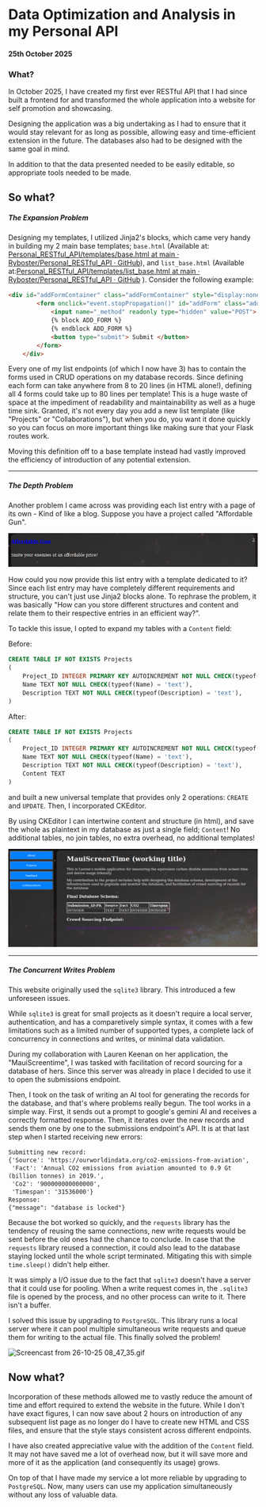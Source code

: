 # Data Optimization and Analysis in my Personal API

#### 25th October 2025

### What?

In October 2025, I have created my first ever RESTful API that I had since built a frontend for and transformed the whole application into a website for self promotion and showcasing.

Designing the application was a big undertaking as I had to ensure that it would stay relevant for as long as possible, allowing easy and time-efficient extension in the future. The databases also had to be designed with the same goal in mind.

In addition to that the data presented needed to be easily editable, so appropriate tools needed to be made.

## So what?

##### The Expansion Problem

Designing my templates, I utilized Jinja2's blocks, which came very handy in building my 2 main base templates; `base.html` (Available at: [Personal_RESTful_API/templates/base.html at main · Ryboster/Personal_RESTful_API · GitHub](https://github.com/Ryboster/Personal_RESTful_API/blob/main/templates/base.html)), and `list_base.html` (Available at:[Personal_RESTful_API/templates/list_base.html at main · Ryboster/Personal_RESTful_API · GitHub](https://github.com/Ryboster/Personal_RESTful_API/blob/main/templates/list_base.html) ). Consider the following example:

```html
<div id="addFormContainer" class="addFormContainer" style="display:none;" onclick="this.style.display = 'none'">
        <form onclick="event.stopPropagation()" id="addForm" class="addForm" method="POST">
            <input name="_method" readonly type="hidden" value="POST">
            {% block ADD_FORM %}
            {% endblock ADD_FORM %}
            <button type="submit"> Submit </button>
        </form>
    </div>
```

Every one of my list endpoints (of which I now have 3) has to contain the forms used in CRUD operations on my database records. Since defining each form can take anywhere from 8 to 20 lines (in HTML alone!), defining all 4 forms could take up to 80 lines per template! This is a huge waste of space at the impediment of readability and maintainability as well as a huge time sink. Granted, it's not every day you add a new list template (like "Projects" or "Collaborations"), but when you do, you want it done quickly so you can focus on more important things like making sure that your Flask routes work.

Moving this definition off to a base template instead had vastly improved the efficiency of introduction of any potential extension.

---

##### The Depth Problem

Another problem I came across was providing each list entry with a page of its own - Kind of like a blog. Suppose you have a project called "Affordable Gun".

![](assets/2025-10-25-08-53-38-image.png)

How could you now provide this list entry with a template dedicated to it? Since each list entry may have completely different requirements and structure, you can't just use Jinja2 blocks alone. To rephrase the problem, it was basically "How can you store different structures and content and relate them to their respective entries in an efficient way?". 

To tackle this issue, I opted to expand my tables with a `Content` field:

Before:

```sql
CREATE TABLE IF NOT EXISTS Projects
(
    Project_ID INTEGER PRIMARY KEY AUTOINCREMENT NOT NULL CHECK(typeof(Project_ID) = 'integer'),
    Name TEXT NOT NULL CHECK(typeof(Name) = 'text'),
    Description TEXT NOT NULL CHECK(typeof(Description) = 'text'),
)
```

After:

```sql
CREATE TABLE IF NOT EXISTS Projects
(
    Project_ID INTEGER PRIMARY KEY AUTOINCREMENT NOT NULL CHECK(typeof(Project_ID) = 'integer'),
    Name TEXT NOT NULL CHECK(typeof(Name) = 'text'),
    Description TEXT NOT NULL CHECK(typeof(Description) = 'text'),
    Content TEXT
)
```

and built a new universal template that provides only 2 operations: `CREATE` and `UPDATE`. Then, I incorporated CKEditor. 

By using CKEditor I can intertwine content and structure (in html), and save the whole as plaintext in my database as just a single field; `Content`! No additional tables, no join tables, no extra overhead, no additional templates!

![](assets/2025-10-25-09-12-22-image.png)

---

##### The Concurrent Writes Problem

This website originally used the `sqlite3` library. This introduced a few unforeseen issues. 

While `sqlite3` is great for small projects as it doesn't require a local server, authentication, and has a comparetively simple syntax, it comes with a few limitations such as a limited number of supported types, a complete lack of concurrency in connections and writes, or minimal data validation. 

During my collaboration with Lauren Keenan on her application, the "MauiScreentime", I was tasked with facilitation of record sourcing for a database of hers. Since this server was already in place I decided to use it to open the submissions endpoint.

Then, I took on the task of writing an AI tool for generating the records for the database, and that's where problems really begun. The tool works in a simple way. First, it sends out a prompt to google's gemini AI and receives a correctly formatted response. Then, it iterates over the new records and sends them one by one to the submissions endpoint's API. It is at that last step when I started receiving new errors:

```
Submitting new record: 
{'Source': 'https://ourworldindata.org/co2-emissions-from-aviation',
 'Fact': 'Annual CO2 emissions from aviation amounted to 0.9 Gt (billion tonnes) in 2019.', 
 'Co2': '900000000000000', 
 'Timespan': '31536000'} 
Response: 
{"message": "database is locked"}
```

Because the bot worked so quickly, and the `requests` library has the tendency of reusing the same connections, new write requests would be sent before the old ones had the chance to conclude. In case that the `requests` library reused a connection, it could also lead to the database staying locked until the whole script terminated. Mitigating this with simple `time.sleep()` didn't help either. 

It was simply a I/O issue due to the fact that `sqlite3` doesn't have a server that it could use for pooling. When a write request comes in, the `.sqlite3` file is opened by the process, and no other process can write to it. There isn't a buffer.

I solved this issue by upgrading to `PostgreSQL`.  This library runs a local server where it can pool multiple simultaneous write requests and queue them for writing to the actual file. This finally solved the problem!

![Screencast from 26-10-25 08_47_35.gif](assets/30d7b84ae713641729773fd40e5a594d68452326.gif)



## Now what?

Incorporation of these methods allowed me to vastly reduce the amount of time and effort required to extend the website in the future. While I don't have exact figures, I can now save about 2 hours on introduction of any subsequent list page as no longer do I have to create new HTML and CSS files, and ensure that the style stays consistent across different endpoints. 

I have also created appreciative value with the addition of the `Content` field. It may not have saved me a lot of overhead now, but it will save more and more of it as the application (and consequently its usage) grows.

On top of that I have made my service a lot more reliable by upgrading to `PostgreSQL`. Now, many users can use my application simultaneously without any loss of valuable data.
